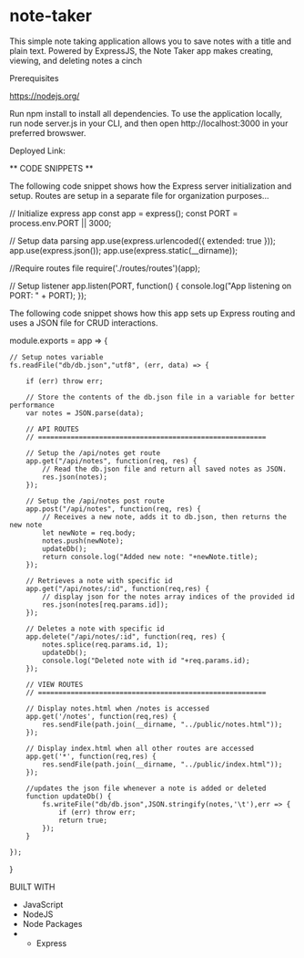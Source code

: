 # note-taker
 This simple note taking application allows you to save notes with a title and plain text. Powered by ExpressJS, the Note Taker app makes creating, viewing, and deleting notes a cinch

Prerequisites

https://nodejs.org/

Run npm install to install all dependencies. To use the application locally, run node server.js in your CLI, and then open http://localhost:3000 in your preferred browswer.

Deployed Link:

** CODE SNIPPETS **

The following code snippet shows how the Express server initialization and setup. Routes are setup in a separate file for organization purposes...

// Initialize express app
const app = express();
const PORT = process.env.PORT || 3000;

// Setup data parsing
app.use(express.urlencoded({ extended: true }));
app.use(express.json());
app.use(express.static(__dirname));

//Require routes file
require('./routes/routes')(app);

// Setup listener
app.listen(PORT, function() {
    console.log("App listening on PORT: " + PORT);
});  




The following code snippet shows how this app sets up Express routing and uses a JSON file for CRUD interactions.




module.exports = app => {

    // Setup notes variable
    fs.readFile("db/db.json","utf8", (err, data) => {

        if (err) throw err;

        // Store the contents of the db.json file in a variable for better performance
        var notes = JSON.parse(data);

        // API ROUTES
        // ========================================================
    
        // Setup the /api/notes get route
        app.get("/api/notes", function(req, res) {
            // Read the db.json file and return all saved notes as JSON.
            res.json(notes);
        });

        // Setup the /api/notes post route
        app.post("/api/notes", function(req, res) {
            // Receives a new note, adds it to db.json, then returns the new note
            let newNote = req.body;
            notes.push(newNote);
            updateDb();
            return console.log("Added new note: "+newNote.title);
        });

        // Retrieves a note with specific id
        app.get("/api/notes/:id", function(req,res) {
            // display json for the notes array indices of the provided id
            res.json(notes[req.params.id]);
        });

        // Deletes a note with specific id
        app.delete("/api/notes/:id", function(req, res) {
            notes.splice(req.params.id, 1);
            updateDb();
            console.log("Deleted note with id "+req.params.id);
        });

        // VIEW ROUTES
        // ========================================================

        // Display notes.html when /notes is accessed
        app.get('/notes', function(req,res) {
            res.sendFile(path.join(__dirname, "../public/notes.html"));
        });
        
        // Display index.html when all other routes are accessed
        app.get('*', function(req,res) {
            res.sendFile(path.join(__dirname, "../public/index.html"));
        });

        //updates the json file whenever a note is added or deleted
        function updateDb() {
            fs.writeFile("db/db.json",JSON.stringify(notes,'\t'),err => {
                if (err) throw err;
                return true;
            });
        }

    });

}




 BUILT WITH 

 - JavaScript
 - NodeJS
 - Node Packages
 -  - Express 
